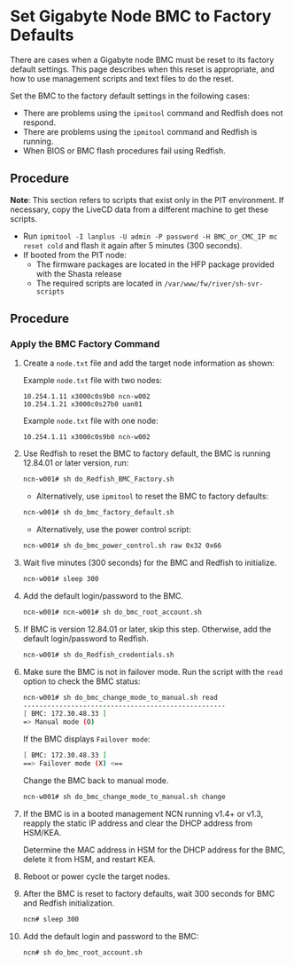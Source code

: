 # Set Gigabyte Node BMC to Factory Defaults

There are cases when a Gigabyte node BMC must be reset to its factory default settings. This page describes when this reset is appropriate, and
how to use management scripts and text files to do the reset.

Set the BMC to the factory default settings in the following cases:

- There are problems using the `ipmitool` command and Redfish does not respond.
- There are problems using the `ipmitool` command and Redfish is running.
- When BIOS or BMC flash procedures fail using Redfish.

## Procedure

**Note**: This section refers to scripts that exist only in the PIT environment. If necessary, copy the LiveCD data from a different machine to get these scripts.

  - Run `ipmitool -I lanplus -U admin -P password -H BMC_or_CMC_IP mc reset cold` and flash it again after 5 minutes (300 seconds).
- If booted from the PIT node:
  - The firmware packages are located in the HFP package provided with the Shasta release
  - The required scripts are located in `/var/www/fw/river/sh-svr-scripts`

## Procedure

### Apply the BMC Factory Command

1. Create a `node.txt` file and add the target node information as shown:

    Example `node.txt` file with two nodes:

    ```screen
    10.254.1.11 x3000c0s9b0 ncn-w002
    10.254.1.21 x3000c0s27b0 uan01
    ```

   Example `node.txt` file with one node:

    ```screen
    10.254.1.11 x3000c0s9b0 ncn-w002
    ```

2. Use Redfish to reset the BMC to factory default, the BMC is running 12.84.01 or later version, run:

    ```bash
    ncn-w001# sh do_Redfish_BMC_Factory.sh
    ```

   - Alternatively, use `ipmitool` to reset the BMC to factory defaults:

    ```bash
    ncn-w001# sh do_bmc_factory_default.sh
    ```

   - Alternatively, use the power control script:

    ```bash
    ncn-w001# sh do_bmc_power_control.sh raw 0x32 0x66
    ```

3. Wait five minutes (300 seconds) for the BMC and Redfish to initialize.

    ```bash
    ncn-w001# sleep 300
    ```

4. Add the default login/password to the BMC.

    ```bash
    ncn-w001# ncn-w001# sh do_bmc_root_account.sh
    ```

5. If BMC is version 12.84.01 or later, skip this step. Otherwise, add the default login/password to Redfish.

    ```bash
    ncn-w001# sh do_Redfish_credentials.sh
    ```

6. Make sure the BMC is not in failover mode. Run the script with the `read` option to check the BMC status:

    ```bash
    ncn-w001# sh do_bmc_change_mode_to_manual.sh read
    ---------------------------------------------------
    [ BMC: 172.30.48.33 ]
    => Manual mode (O)
    ```

    If the BMC displays `Failover mode`:

    ```bash
    [ BMC: 172.30.48.33 ]
    ==> Failover mode (X) <==
    ```

    Change the BMC back to manual mode.

    ```bash
    ncn-w001# sh do_bmc_change_mode_to_manual.sh change
    ```

7. If the BMC is in a booted management NCN running v1.4+ or v1.3, reapply the static IP address and clear the DHCP address from HSM/KEA.

    Determine the MAC address in HSM for the DHCP address for the BMC, delete it from HSM, and restart KEA.

1. Reboot or power cycle the target nodes.

1. After the BMC is reset to factory defaults, wait 300 seconds for BMC and Redfish initialization.

    ```bash
    ncn# sleep 300
    ```

1. Add the default login and password to the BMC:

    ```bash
    ncn# sh do_bmc_root_account.sh
    ```
